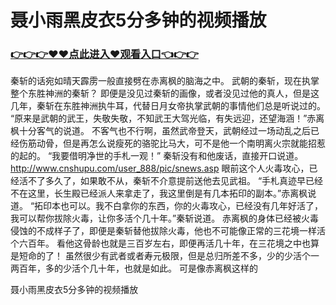 # 聂小雨黑皮衣5分多钟的视频播放

### <a href="https://github.com/kjiuo/xiao/issues/1">👉👉👉♥♥点此进入♥观看入口👈👉👉</a>

 秦斩的话宛如晴天霹雳一般直接劈在赤离枫的脑海之中。
    武朝的秦斩，现在执掌整个东胜神洲的秦斩？
    即便是没见过秦斩的画像，或者没见过他的真人，但是这几年，秦斩在东胜神洲执牛耳，代替日月女帝执掌武朝的事情他们总是听说过的。
    “原来是武朝的武王，失敬失敬，不知武王大驾光临，有失远迎，还望海涵！”赤离枫十分客气的说道。
    不客气也不行啊，虽然武帝登天，武朝经过一场动乱之后已经伤筋动骨，但是再怎么说瘦死的骆驼比马大，可不是他一个南明离火宗就能招惹的起的。
    “我要借明净世的手札一观！”
    秦斩没有和他废话，直接开口说道。
    http://www.cnshupu.com/user_888/pic/snews.asp
    眼前这个人火毒攻心，已经活不了多久了，如果敢不从，秦斩不介意提前送他去见武祖。
    “手札真迹早已经不在这里，长生殿已经派人来拿走了，我这里倒是有几本拓印的副本。”赤离枫说道。
    “拓印本也可以。我不白拿你的东西，你的火毒攻心，已经没有几年好活了，我可以帮你拔除火毒，让你多活个几十年。”秦斩说道。
    赤离枫的身体已经被火毒侵蚀的不成样子了，即便是秦斩替他拔除火毒，他也不可能像正常的三花境一样活个六百年。
    看他这骨龄也就是三百岁左右，即便再活几十年，在三花境之中也算是短命的了！
    虽然很少有武者或者寿元极限，但是总归所差不多，少的少活个一两百年，多的少活个几十年，也就是如此。
    可是像赤离枫这样的

聂小雨黑皮衣5分多钟的视频播放
